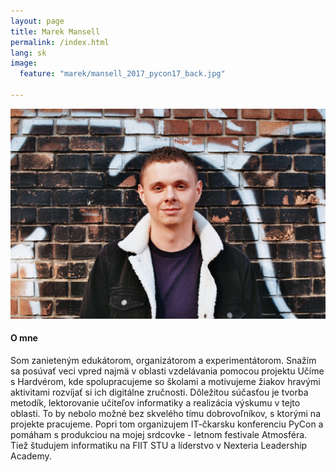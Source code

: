 ```yaml
---
layout: page
title: Marek Mansell
permalink: /index.html
lang: sk
image:
  feature: "marek/mansell_2017_pycon17_back.jpg"

---
```


![Marek Mansell](/images/marek/mansell_2019_wall_big.jpg)

#### O mne

Som zanieteným edukátorom, organizátorom a experimentátorom. Snažím sa posúvať veci vpred najmä v oblasti vzdelávania pomocou projektu Učíme s Hardvérom, kde spolupracujeme so školami a motivujeme žiakov hravými aktivitami rozvíjať si ich digitálne zručnosti. Dôležitou súčasťou je tvorba metodík, lektorovanie učiteľov informatiky a realizácia výskumu v tejto oblasti. To by nebolo možné bez skvelého tímu dobrovoľníkov, s ktorými na projekte pracujeme. Popri tom organizujem IT-čkarsku konferenciu PyCon a pomáham s produkciou na mojej srdcovke - letnom festivale Atmosféra. Tiež študujem informatiku na FIIT STU a líderstvo v Nexteria Leadership Academy.

<br/>

